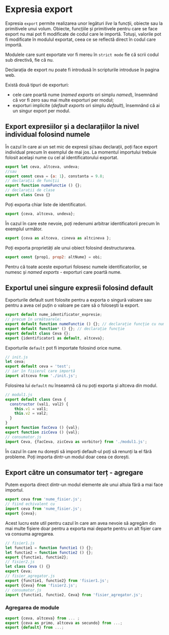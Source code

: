 # Expresia export

Expresia `export` permite realizarea unor legături *live* la funcții, obiecte sau la primitivele unui volum.
Obiecte, funcțiile și primitivele pentru care se face export nu mai pot fi modificate de codul care le importă. Totuși, valorile pot fi modificate în modulul exportat, ceea ce se reflectă direct în codul care importă.

Modulele care sunt exportate vor fi mereu în `strict mode` fie că scrii codul sub directivă, fie că nu.

Declarația de export nu poate fi introdusă în scripturile introduse în pagina web.

Există două tipuri de exporturi:

- cele care poartă nume (*named exports* ori simplu *named*), însemnând că vor fi zero sau mai multe exporturi per modul;
- exporturi implicite (*default exports* ori simplu *default*), însemnând că ai un singur export per modul.

## Export expresiilor și a declarațiilor la nivel individual folosind numele

În cazul în care ai un set mic de expresii și/sau declarații, poți face export individual precum în exemplul de mai jos. La momentul importului trebuie folosit același nume cu cel al identificatorului exportat.

```javascript
export let ceva, altceva, undeva;
//sau
export const ceva = {a: 1}, constanta = 9.8;
// declarații de funcții
export function numeFunctie () {};
// declarații de clase
export class Ceva {}
```

Poți exporta chiar liste de identificatori.

```javascript
export {ceva, altceva, undeva};
```

În cazul în care este nevoie, poți redenumi arbitrar identificatorii precum în exemplul următor.

```javascript
export {ceva as altceva, cineva as altcineva };
```

Poți exporta proprietăți ale unui obiect folosind destructurarea.

```javascript
export const {prop1, prop2: altNume} = obi;
```

Pentru că toate aceste exporturi folosesc numele identificatorilor, se numesc și *named exports* - exporturi care poartă nume.

## Exportul unei singure expresii folosind default

Exporturile default sunt folosite pentru a exporta o singură valoare sau pentru a avea cel puțin o valoare pe care să o folosești la export.

```javascript
export default nume_identificator_expresie;
// precum în următoarele:
export default function numeFunctie () {}; // declarație funcție cu nume
export default function* () {}; // declarație funcție
export default class Ceva {};
export {identificator1 as default, altceva};
```

Exporturile `default` pot fi importate folosind orice nume.

```javascript
// init.js
let ceva;
export default ceva = 'test';
// iar în fișierul care importă
import altceva from './init.js';
```

Folosirea lui `default` nu înseamnă că nu poți exporta și altceva din modul.

```javascript
// modul1.js
export default class Ceva {
  constructor (val1, val2) {
    this.v1 = val1;
    this.v2 = val2;
  }
}
export function facCeva () {val};
export function zicCeva () {val};
// consumator.js
import Ceva, {facCeva, zicCeva as vorbitor} from './modul1.js';
```

În cazul în care nu dorești să imporți default-ul poți să renunți la el fără probleme. Poți importa dintr-un modul doar ceea ce dorești.

## Export către un consumator terț - agregare

Putem exporta direct dintr-un modul elemente ale unui altuia fără a mai face importul.

```javascript
export ceva from 'nume_fisier.js';
// fiind echivalent cu
import ceva from 'nume_fisier.js';
export {ceva};
```

Acest lucru este util pentru cazul în care am avea nevoie să agregăm din mai multe fișiere doar pentru a exporta mai departe pentru un alt fișier care va consuma agregarea.

```javascript
// fisier1.js
let functie1 = function functie1 () {};
let functie2 = function functie2 () {};
export {functie1, functie2};
// fisier2.js
let class Ceva () {}
export Ceva;
// fisier_agregator.js
export {functie1, functie2} from 'fisier1.js';
export {Ceva} from 'fisier2.js';
// consumator.js
import {functie1, functie2, Ceva} from 'fisier_agregator.js';
```

### Agregarea de module

```javascript
export {ceva, altceva} from ... ;
export {ceva as primo, altceva as secundo} from ...;
export {default} from ...;
```
